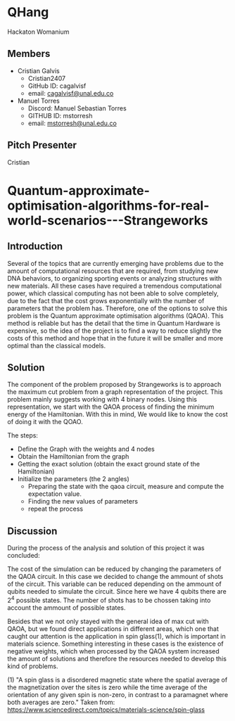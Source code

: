 # QHang
Hackaton Womanium


## Members
* Cristian Galvis
  * Cristian2407
  * GitHub ID: cagalvisf
  * email:     cagalvisf@unal.edu.co
* Manuel Torres
  * Discord: Manuel Sebastian Torres
  * GITHUB ID: mstorresh
  * email:     mstorresh@unal.edu.co

## Pitch Presenter

Cristian

# Quantum-approximate-optimisation-algorithms-for-real-world-scenarios---Strangeworks

## Introduction

Several of the topics that are currently emerging have problems due to the amount of computational resources that are required, from studying new DNA behaviors, to organizing sporting events or analyzing structures with new materials. All these cases have required a tremendous computational power, which classical computing has not been able to solve completely, due to the fact that the cost grows exponentially with the number of parameters that the problem has.
Therefore, one of the options to solve this problem is the Quantum approximate optimisation algorithms (QAOA). This method is reliable but has the detail that the time in Quantum Hardware is expensive, so the idea of the project is to find a way to reduce slightly the costs of this method and hope that in the future it will be smaller and more optimal than the classical models.   


## Solution

The component of the problem proposed by Strangeworks is to approach the maximum cut problem from a graph representation of the project. This problem mainly suggests working with 4 binary nodes. Using this representation, we start with the QAOA process of finding the minimum energy of the Hamiltonian. With this in mind, We would like to know the cost of doing it with the QOAO. 

The steps: 
* Define the Graph with the weights and 4 nodes
* Obtain the Hamiltonian from the graph 
* Getting the exact solution (obtain the exact ground state of the Hamiltonian)
* Initialize the parameters (the 2 angles)
  * Preparing the state with the qaoa circuit, measure and compute the expectation value.
  * Finding the new values of parameters
  * repeat the process     


## Discussion 

During the process of the analysis and solution of this project it was concluded: 

The cost of the simulation can be reduced by changing the parameters of the QAOA circuit. In this case we decided to change the ammount of shots of the circuit. This variable can be reduced depending on the ammount of qubits needed to simulate the circuit. Since here we have 4 qubits there are $2^4$
possible states. The number of shots has to be chossen taking into account the ammount of possible states.


Besides that we not only stayed with the general idea of max cut with QAOA, but we found direct applications in different areas, which one that caught our attention is the application in spin glass(1), which is important in materials science. Something interesting in these cases is the existence of negative weights, which when processed by the QAOA system increased the amount of solutions and therefore the resources needed to develop this kind of problems.  
 
(1) "A spin glass is a disordered magnetic state where the spatial average of the magnetization over the sites is zero while the time average of the orientation of any given spin is non-zero, in contrast to a paramagnet where both averages are zero." Taken from: https://www.sciencedirect.com/topics/materials-science/spin-glass

